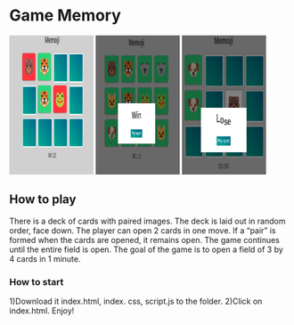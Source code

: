 # Game Memory 
<img src="https://github.com/malmakova-na/memory_game_js/blob/master/screenshots/Screenshot%20from%202021-02-06%2016-23-10.png" width="30%" height="250px"></img>
<img src="https://github.com/malmakova-na/memory_game_js/blob/master/screenshots/Screenshot%20from%202021-02-06%2016-23-47.png" width="30%" height="250px"></img>
<img src="https://github.com/malmakova-na/memory_game_js/blob/master/screenshots/Screenshot%20from%202021-02-06%2016-54-52.png" width ="30%" height="250px"></img>
## How to play
There is a deck of cards with paired images. The deck is laid out in random order, face down. The player can open 2 cards in one move. If a “pair” is formed when the cards are opened, it remains open. The game continues until the entire field is open.
The goal of the game is to open a field of 3 by 4 cards in 1 minute.
### How to start 
1)Download it index.html, index. css, script.js to the folder. 
2)Click on index.html. 
Enjoy!